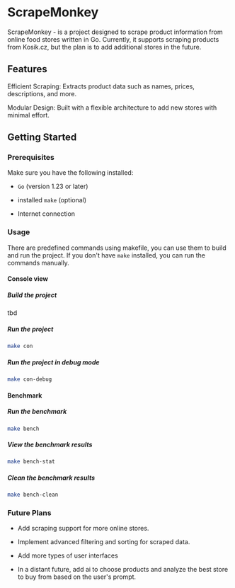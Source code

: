 # ScrapeMonkey

ScrapeMonkey - is a project designed to scrape product information from online food stores written in Go. Currently, it supports scraping products from Kosik.cz, but the plan is to add additional stores in the future.

## Features

Efficient Scraping: Extracts product data such as names, prices, descriptions, and more.

Modular Design: Built with a flexible architecture to add new stores with minimal effort.

## Getting Started

### Prerequisites

Make sure you have the following installed:

- `Go` (version 1.23 or later)

- installed `make` (optional)

- Internet connection

### Usage

There are predefined commands using makefile, you can use them to build and run the project. If you don't have `make` installed, you can run the commands manually.

#### Console view

##### Build the project

tbd

##### Run the project

```bash
make con
```

##### Run the project in debug mode

```bash
make con-debug
```

#### Benchmark

##### Run the benchmark

```bash
make bench
```

##### View the benchmark results

```bash
make bench-stat
```

##### Clean the benchmark results

```bash
make bench-clean
```

### Future Plans

- Add scraping support for more online stores.

- Implement advanced filtering and sorting for scraped data.

- Add more types of user interfaces

- In a distant future, add ai to choose products and analyze the best store to buy from based on the user's prompt.
